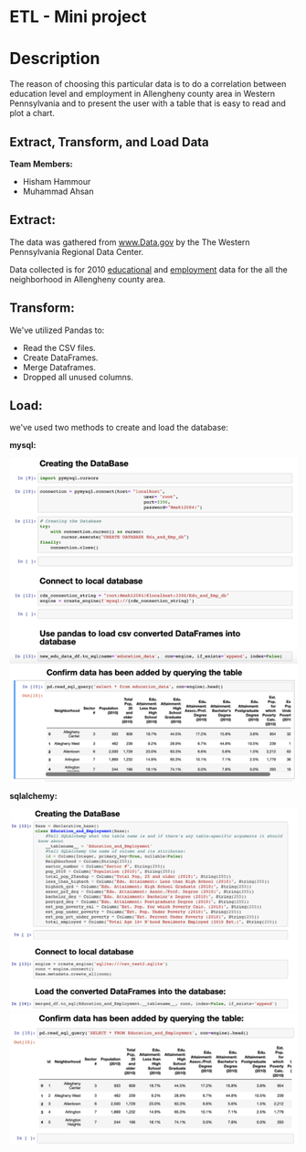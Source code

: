 # ETL - Mini project

# Description
The reason of choosing this particular data is to do a correlation between education level and employment in Allengheny county area in Western Pennsylvania and to present the user with a table that is easy to read and plot a chart.

## Extract, Transform, and Load Data

**Team Members:**
- Hisham Hammour
- Muhammad Ahsan


## Extract:

The data was gathered from www.Data.gov by the The Western Pennsylvania Regional Data Center.

Data collected is for 2010 [educational](https://data.wprdc.org/dataset/40188e1c-6d2e-4f20-9391-607bd3054949/resource/f7b19c6c-aa66-419b-b0e1-9998d7ddfcbc/download/education-income.csv) and [employment]( https://data.wprdc.org/dataset/40188e1c-6d2e-4f20-9391-607bd3054949/resource/fd095080-d32c-4669-8b62-c80f4f32723a/download/employment.csv) data for the all the neighborhood in Allengheny county area.



## Transform:

We've utilized Pandas to:
* Read the CSV files.
* Create DataFrames.
* Merge Dataframes.
* Dropped all unused columns.


## Load:

we've used two methods to create and load the database:

**mysql:**

<img src="images/Ver1_load_data.png">

<img src="images/Ver1_query.png">

**sqlalchemy:**

<img src="images/Ver2_load_data.png">

<img src="images/Ver2_query.png">


